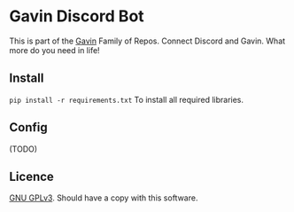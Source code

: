 # Gavin Discord Bot 
This is part of the [Gavin](https://github.com/Scot-Survivor/GavinTraining) Family of Repos. 
Connect Discord and Gavin. What more do you need in life!

## Install
`pip install -r requirements.txt` To install all required libraries. 

## Config
(TODO)

## Licence
[GNU GPLv3](https://www.gnu.org/licenses/gpl-3.0.txt). Should have a copy with this software.
